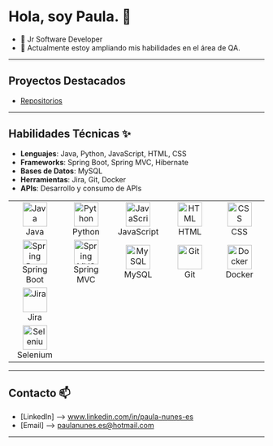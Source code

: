 # Hola, soy Paula. 👋

- 🔭 Jr Software Developer
- 🌱 Actualmente estoy ampliando mis habilidades en el área de QA.

**********************************************************************************

## Proyectos Destacados
- [Repositorios](https://github.com/PaulaNuness?tab=repositories)

**********************************************************************************

## Habilidades Técnicas ✨
- **Lenguajes**: Java, Python, JavaScript, HTML, CSS
- **Frameworks**: Spring Boot, Spring MVC, Hibernate
- **Bases de Datos**: MySQL
- **Herramientas**: Jira, Git, Docker
- **APIs**: Desarrollo y consumo de APIs
<table>
  <tr>
    <td align="center" width="96">
      <img src="https://cdn.jsdelivr.net/gh/devicons/devicon/icons/java/java-original.svg" width="48" height="48" alt="Java" />
      <br>Java
    </td>
    <td align="center" width="96">
      <img src="https://cdn.jsdelivr.net/gh/devicons/devicon/icons/python/python-original.svg" width="48" height="48" alt="Python" />
      <br>Python
    </td>
    <td align="center" width="96">
      <img src="https://cdn.jsdelivr.net/gh/devicons/devicon/icons/javascript/javascript-original.svg" width="48" height="48" alt="JavaScript" />
      <br>JavaScript
    </td>
    <td align="center" width="96">
      <img src="https://cdn.jsdelivr.net/gh/devicons/devicon/icons/html5/html5-original.svg" width="48" height="48" alt="HTML" />
      <br>HTML
    </td>
    <td align="center" width="96">
      <img src="https://cdn.jsdelivr.net/gh/devicons/devicon/icons/css3/css3-original.svg" width="48" height="48" alt="CSS" />
      <br>CSS
    </td>
  </tr>
  <tr>
    <td align="center" width="96">
      <img src="https://cdn.jsdelivr.net/gh/devicons/devicon/icons/spring/spring-original.svg" width="48" height="48" alt="Spring Boot" />
      <br>Spring Boot
    </td>
    <td align="center" width="96">
      <img src="https://cdn.jsdelivr.net/gh/devicons/devicon/icons/spring/spring-original.svg" width="48" height="48" alt="Spring MVC" />
      <br>Spring MVC
    </td>
    <td align="center" width="96">
      <img src="https://cdn.jsdelivr.net/gh/devicons/devicon/icons/mysql/mysql-original.svg" width="48" height="48" alt="MySQL" />
      <br>MySQL
    </td>
    <td align="center" width="96">
      <img src="https://cdn.jsdelivr.net/gh/devicons/devicon/icons/git/git-original.svg" width="48" height="48" alt="Git" />
      <br>Git
    </td>
    <td align="center" width="96">
      <img src="https://cdn.jsdelivr.net/gh/devicons/devicon/icons/docker/docker-original.svg" width="48" height="48" alt="Docker" />
      <br>Docker
    </td>
  </tr>
  <tr>
    <td align="center" width="96">
      <img src="https://cdn.jsdelivr.net/gh/devicons/devicon/icons/jira/jira-original.svg" width="48" height="48" alt="Jira" />
      <br>Jira
    </td>
  </tr>
  <tr>
  <td align="center" width="96">
    <img src="https://cdn.jsdelivr.net/gh/devicons/devicon/icons/selenium/selenium-original.svg" width="48" height="48" alt="Selenium" />
    <br>Selenium
  </td>
</tr>

</table>

**********************************************************************************

## Contacto 📫
- [LinkedIn] --> www.linkedin.com/in/paula-nunes-es
- [Email] --> paulanunes.es@hotmail.com

**********************************************************************************
